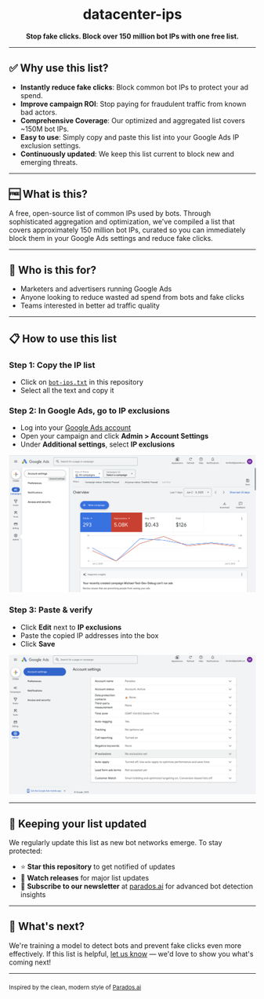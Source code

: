 <div align="center">

# datacenter-ips

**Stop fake clicks. Block over 150 million bot IPs with one free list.**

---
</div>

## ✅ Why use this list?
- **Instantly reduce fake clicks**: Block common bot IPs to protect your ad spend.
- **Improve campaign ROI**: Stop paying for fraudulent traffic from known bad actors.
- **Comprehensive Coverage**: Our optimized and aggregated list covers ~150M bot IPs.
- **Easy to use**: Simply copy and paste this list into your Google Ads IP exclusion settings.
- **Continuously updated**: We keep this list current to block new and emerging threats.

---

## 🆓 What is this?

A free, open-source list of common IPs used by bots. Through sophisticated aggregation and optimization, we've compiled a list that covers approximately 150 million bot IPs, curated so you can immediately block them in your Google Ads settings and reduce fake clicks.

---

## 👤 Who is this for?
- Marketers and advertisers running Google Ads
- Anyone looking to reduce wasted ad spend from bots and fake clicks
- Teams interested in better ad traffic quality

---

## 📋 How to use this list

### Step 1: Copy the IP list
- Click on [`bot-ips.txt`](bot-ips.txt) in this repository
- Select all the text and copy it

### Step 2: In Google Ads, go to IP exclusions
- Log into your [Google Ads account](https://ads.google.com)
- Open your campaign and click **Admin > Account Settings**
- Under **Additional settings**, select **IP exclusions**

<img src="screenshots/1.%20Account%20Settings.png" alt="Account Settings" width="600">

### Step 3: Paste & verify
- Click **Edit** next to **IP exclusions**
- Paste the copied IP addresses into the box
- Click **Save**

<img src="screenshots/2.%20IP%20Exclusion.png" alt="IP Exclusions" width="600">

---

## 🔄 Keeping your list updated

We regularly update this list as new bot networks emerge. To stay protected:
- ⭐ **Star this repository** to get notified of updates
- 🔔 **Watch releases** for major list updates
- 📧 **Subscribe to our newsletter** at [parados.ai](https://parados.ai) for advanced bot detection insights

---

## 🤖 What's next?

We're training a model to detect bots and prevent fake clicks even more effectively. If this list is helpful, [let us know](mailto:hello@parados.ai) — we'd love to show you what's coming next!

---

<sub>Inspired by the clean, modern style of [Parados.ai](https://www.parados.ai)</sub>
